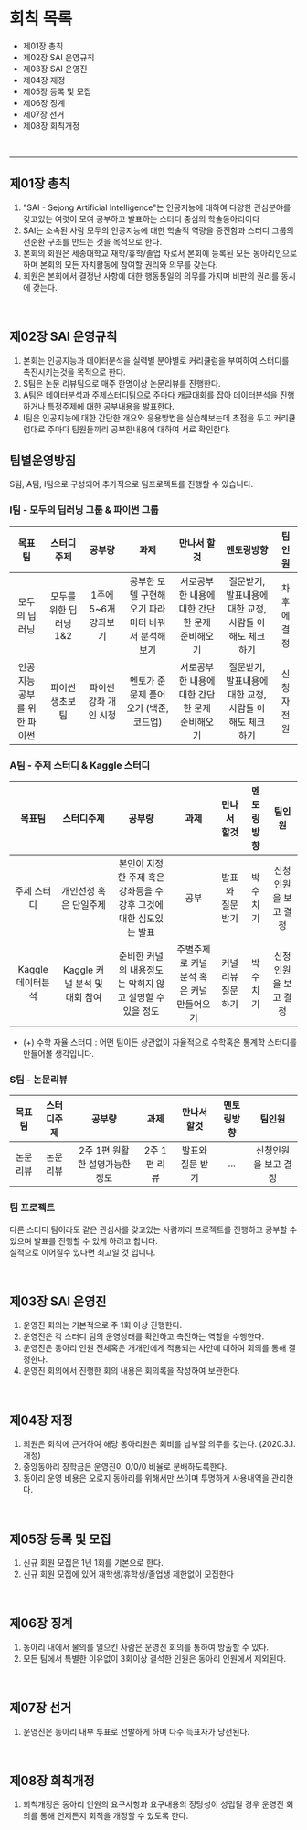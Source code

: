# 회칙 목록

- 제01장 총칙
- 제02장 SAI 운영규칙
- 제03장 SAI 운영진
- 제04장 재정
- 제05장 등록 및 모집
- 제06장 징계
- 제07장 선거
- 제08장 회칙개정

<br>
<hr>

## 제01장 총칙
1. "SAI - Sejong Artificial Intelligence"는 인공지능에 대하여 다양한 관심분야를 갖고있는 여럿이 모여 공부하고 발표하는 스터디 중심의 학술동아리이다
2. SAI는 소속된 사람 모두의 인공지능에 대한 학술적 역량을 증진함과 스터디 그룹의 선순환 구조를 만드는 것을 목적으로 한다.
3. 본회의 회원은 세종대학교 재학/휴학/졸업 자로서 본회에 등록된 모든 동아리인으로 하며 본회의 모든 자치활동에 참여할 권리와 의무를 갖는다.
4. 회원은 본회에서 결정난 사항에 대한 행동통일의 의무를 가지며 비판의 권리를 동시에 갖는다.

<br>

## 제02장 SAI 운영규칙
1. 본회는 인공지능과 데이터분석을 실력별 분야별로 커리큘럼을 부여하여 스터디를 촉진시키는것을 목적으로 한다.
2. S팀은 논문 리뷰팀으로 매주 한명이상 논문리뷰를 진행한다.
3. A팀은 데이터분석과 주제스터디팀으로 주마다 캐글대회를 잡아 데이터분석을 진행하거나 특정주제에 대한 공부내용을 발표한다.
4. I팀은 인공지능에 대한 간단한 개요와 응용방법을 실습해보는데 초점을 두고 커리큘럼대로 주마다 팀원들끼리 공부한내용에 대하여 서로 확인한다.

## 팀별운영방침
S팀, A팀, I팀으로 구성되어 추가적으로 팀프로젝트를 진행할 수 있습니다.

### I팀 - 모두의 딥러닝 그룹 & 파이썬 그룹
|목표팀|스터디주제|공부량|과제|만나서 할것|멘토링방향|팀인원|
|:----:|:----:|:----:|:----:|:----:|:----:|:----:|
|모두의 딥러닝|모두를 위한 딥러닝 1&2|1주에 5~6개 강좌보기|공부한 모델 구현해오기 파라미터 바꿔서 분석해보기|서로공부한 내용에 대한 간단한 문제 준비해오기|질문받기, 발표내용에대한 교정, 사람들 이해도 체크하기|차후에 결정|
|인공지능공부를 위한 파이썬|파이썬 생초보팀|파이썬강좌 개인 시청|멘토가 준 문제 풀어오기 (백준, 코드업)|서로공부한 내용에 대한 간단한 문제 준비해오기|질문받기, 발표내용에대한 교정, 사람들 이해도 체크하기|신청자 전원|


### A팀 - 주제 스터디 & Kaggle 스터디
|목표팀|스터디주제|공부량|과제|만나서 할것|멘토링방향|팀인원|
|:----:|:----:|:----:|:----:|:----:|:----:|:----:|
|주제 스터디|개인선정 혹은 단일주제|본인이 지정한 주제 혹은 강좌등을 수강후 그것에 대한 심도있는 발표|공부|발표와 질문 받기|박수치기|신청인원을 보고 결정|
|Kaggle 데이터분석|Kaggle 커널 분석 및 대회 참여|준비한 커널의 내용정도는 막히지 않고 설명할 수 있을 정도|주별주제로 커널 분석 혹은 커널 만들어오기|커널리뷰 질문하기|박수치기|신청인원을 보고 결정|
- (+) 수학 자율 스터디 : 어떤 팀이든 상관없이 자율적으로 수학혹은 통계학 스터디를 만들어볼 생각입니다.

### S팀 - 논문리뷰
|목표팀|스터디주제|공부량|과제|만나서 할것|멘토링방향|팀인원|
|:----:|:----:|:----:|:----:|:----:|:----:|:----:|
|논문리뷰|논문리뷰|2주 1편 원활한 설명가능한정도|2주 1편 리뷰|발표와 질문 받기|...|신청인원을 보고 결정|

### 팀 프로젝트
다른 스터디 팀이라도 같은 관심사를 갖고있는 사람끼리 프로젝트를 진행하고 공부할 수 있으며 발표를 진행할 수 있게 하려고 합니다.  
실적으로 이어질수 있다면 최고일 것 입니다.

<br>

## 제03장 SAI 운영진
1. 운영진 회의는 기본적으로 주 1회 이상 진행한다.
2. 운영진은 각 스터디 팀의 운영상태를 확인하고 촉진하는 역할을 수행한다.
3. 운영진은 동아리 인원 전체혹은 개개인에게 적용되는 사안에 대하여 회의를 통해 결정한다.
4. 운영진 회의에서 진행한 회의 내용은 회의록을 작성하여 보관한다.

<br>

## 제04장 재정
1. 회원은 회칙에 근거하여 해당 동아리원은 회비를 납부할 의무를 갖는다. (2020.3.1. 개정)
2. 중앙동아리 장학금은 운영진이 0/0/0 비율로 분배하도록한다.
3. 동아리 운영 비용은 오로지 동아리를 위해서만 쓰이며 투명하게 사용내역을 관리한다.

<br>

## 제05장 등록 및 모집
1. 신규 회원 모집은 1년 1회를 기본으로 한다.
2. 신규 회원 모집에 있어 재학생/휴학생/졸업생 제한없이 모집한다

<br>

## 제06장 징계
1. 동아리 내에서 물의를 일으킨 사람은 운영진 회의를 통하여 방출할 수 있다.
2. 모든 팀에서 특별한 이유없이 3회이상 결석한 인원은 동아리 인원에서 제외된다.
<br>

## 제07장 선거
1. 운영진은 동아리 내부 투표로 선발하게 하며 다수 득표자가 당선된다.
<br>

## 제08장 회칙개정
1. 회칙개정은 동아리 인원의 요구사항과 요구내용의 정당성이 성립될 경우 운영진 회의를 통해 언제든지 회칙을 개정할 수 있도록 한다.

<br>

